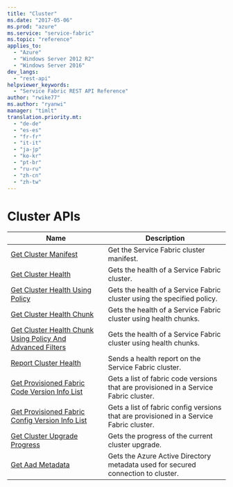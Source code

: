 ```yaml
---
title: "Cluster"
ms.date: "2017-05-06"
ms.prod: "azure"
ms.service: "service-fabric"
ms.topic: "reference"
applies_to: 
  - "Azure"
  - "Windows Server 2012 R2"
  - "Windows Server 2016"
dev_langs: 
  - "rest-api"
helpviewer_keywords: 
  - "Service Fabric REST API Reference"
author: "rwike77"
ms.author: "ryanwi"
manager: "timlt"
translation.priority.mt: 
  - "de-de"
  - "es-es"
  - "fr-fr"
  - "it-it"
  - "ja-jp"
  - "ko-kr"
  - "pt-br"
  - "ru-ru"
  - "zh-cn"
  - "zh-tw"
---
```

# Cluster APIs

| Name | Description |
| --- | --- |
| [Get Cluster Manifest](sfclient-api-getclustermanifest.md) | Get the Service Fabric cluster manifest.<br/> |
| [Get Cluster Health](sfclient-api-getclusterhealth.md) | Gets the health of a Service Fabric cluster.<br/> |
| [Get Cluster Health Using Policy](sfclient-api-getclusterhealthusingpolicy.md) | Gets the health of a Service Fabric cluster using the specified policy.<br/> |
| [Get Cluster Health Chunk](sfclient-api-getclusterhealthchunk.md) | Gets the health of a Service Fabric cluster using health chunks.<br/> |
| [Get Cluster Health Chunk Using Policy And Advanced Filters](sfclient-api-getclusterhealthchunkusingpolicyandadvancedfilters.md) | Gets the health of a Service Fabric cluster using health chunks.<br/> |
| [Report Cluster Health](sfclient-api-reportclusterhealth.md) | Sends a health report on the Service Fabric cluster.<br/> |
| [Get Provisioned Fabric Code Version Info List](sfclient-api-getprovisionedfabriccodeversioninfolist.md) | Gets a list of fabric code versions that are provisioned in a Service Fabric cluster.<br/> |
| [Get Provisioned Fabric Config Version Info List](sfclient-api-getprovisionedfabricconfigversioninfolist.md) | Gets a list of fabric config versions that are provisioned in a Service Fabric cluster.<br/> |
| [Get Cluster Upgrade Progress](sfclient-api-getclusterupgradeprogress.md) | Gets the progress of the current cluster upgrade.<br/> |
| [Get Aad Metadata](sfclient-api-getaadmetadata.md) | Gets the Azure Active Directory metadata used for secured connection to cluster.<br/> |

